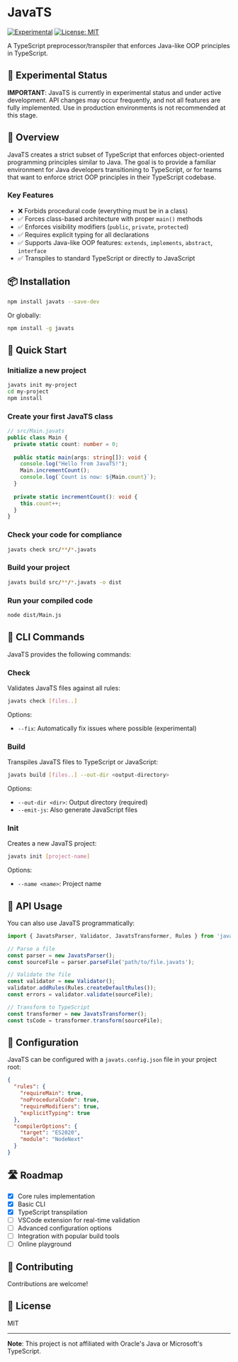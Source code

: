 # JavaTS

[![Experimental](https://img.shields.io/badge/status-experimental-orange.svg)](https://github.com/latomate07/javats)
[![License: MIT](https://img.shields.io/badge/License-MIT-blue.svg)](https://opensource.org/licenses/MIT)

A TypeScript preprocessor/transpiler that enforces Java-like OOP principles in TypeScript.

## 🧪 Experimental Status

**IMPORTANT**: JavaTS is currently in experimental status and under active development. API changes may occur frequently, and not all features are fully implemented. Use in production environments is not recommended at this stage.

## 🎯 Overview

JavaTS creates a strict subset of TypeScript that enforces object-oriented programming principles similar to Java. The goal is to provide a familiar environment for Java developers transitioning to TypeScript, or for teams that want to enforce strict OOP principles in their TypeScript codebase.

### Key Features

- ❌ Forbids procedural code (everything must be in a class)
- ✅ Forces class-based architecture with proper `main()` methods
- ✅ Enforces visibility modifiers (`public`, `private`, `protected`)
- ✅ Requires explicit typing for all declarations
- ✅ Supports Java-like OOP features: `extends`, `implements`, `abstract`, `interface`
- ✅ Transpiles to standard TypeScript or directly to JavaScript

## 📦 Installation

```bash
npm install javats --save-dev
```

Or globally:

```bash
npm install -g javats
```

## 🚀 Quick Start

### Initialize a new project

```bash
javats init my-project
cd my-project
npm install
```

### Create your first JavaTS class

```typescript
// src/Main.javats
public class Main {
  private static count: number = 0;
  
  public static main(args: string[]): void {
    console.log("Hello from JavaTS!");
    Main.incrementCount();
    console.log(`Count is now: ${Main.count}`);
  }
  
  private static incrementCount(): void {
    this.count++;
  }
}
```

### Check your code for compliance

```bash
javats check src/**/*.javats
```

### Build your project

```bash
javats build src/**/*.javats -o dist
```

### Run your compiled code

```bash
node dist/Main.js
```

## 🔧 CLI Commands

JavaTS provides the following commands:

### Check

Validates JavaTS files against all rules:

```bash
javats check [files..]
```

Options:
- `--fix`: Automatically fix issues where possible (experimental)

### Build

Transpiles JavaTS files to TypeScript or JavaScript:

```bash
javats build [files..] --out-dir <output-directory>
```

Options:
- `--out-dir <dir>`: Output directory (required)
- `--emit-js`: Also generate JavaScript files

### Init

Creates a new JavaTS project:

```bash
javats init [project-name]
```

Options:
- `--name <name>`: Project name

## 🧩 API Usage

You can also use JavaTS programmatically:

```typescript
import { JavatsParser, Validator, JavatsTransformer, Rules } from 'javats';

// Parse a file
const parser = new JavatsParser();
const sourceFile = parser.parseFile('path/to/file.javats');

// Validate the file
const validator = new Validator();
validator.addRules(Rules.createDefaultRules());
const errors = validator.validate(sourceFile);

// Transform to TypeScript
const transformer = new JavatsTransformer();
const tsCode = transformer.transform(sourceFile);
```

## 📝 Configuration

JavaTS can be configured with a `javats.config.json` file in your project root:

```json
{
  "rules": {
    "requireMain": true,
    "noProceduralCode": true,
    "requireModifiers": true,
    "explicitTyping": true
  },
  "compilerOptions": {
    "target": "ES2020",
    "module": "NodeNext"
  }
}
```

## 🛣️ Roadmap

- [x] Core rules implementation
- [x] Basic CLI
- [x] TypeScript transpilation
- [ ] VSCode extension for real-time validation
- [ ] Advanced configuration options
- [ ] Integration with popular build tools
- [ ] Online playground

## 🤝 Contributing

Contributions are welcome!

## 📄 License

MIT

---

**Note**: This project is not affiliated with Oracle's Java or Microsoft's TypeScript.